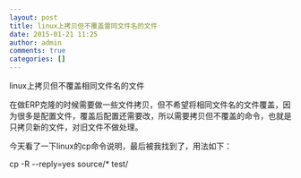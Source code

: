 ```yaml
---
layout: post
title: linux上拷贝但不覆盖雷同文件名的文件
date: 2015-01-21 11:25
author: admin
comments: true
categories: []
---
```

linux上拷贝但不覆盖相同文件名的文件

在做ERP克隆的时候需要做一些文件拷贝，但不希望将相同文件名的文件覆盖，因为很多是配置文件，覆盖后配置还需要改，所以需要拷贝但不覆盖的命令，也就是只拷贝新的文件，对旧文件不做处理。

今天看了一下linux的cp命令说明，最后被我找到了，用法如下：

cp -R --reply=yes source/* test/

